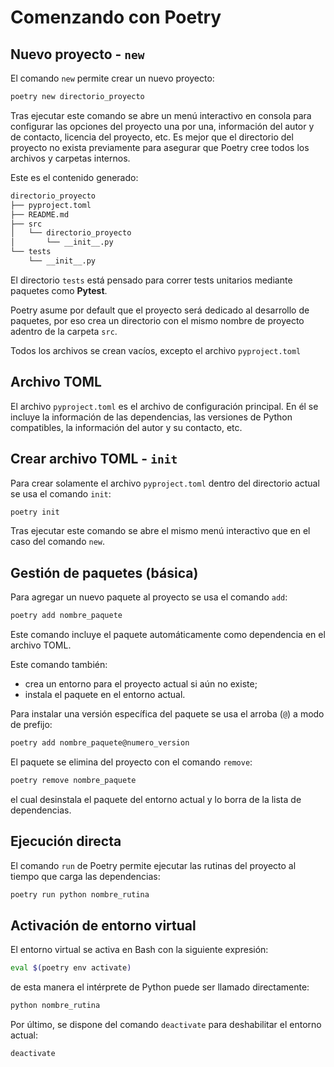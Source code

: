 # Comenzando con Poetry




## Nuevo proyecto - `new`

El comando `new` permite crear un nuevo proyecto:

```bash
poetry new directorio_proyecto
```

Tras ejecutar este comando
se abre un menú interactivo en consola para configurar las opciones del proyecto una por una,
información del autor y de contacto,
licencia del proyecto, etc.
Es mejor que el directorio del proyecto no exista previamente para asegurar que Poetry cree todos los archivos y carpetas internos.

Este es el contenido generado:

```bash
directorio_proyecto
├── pyproject.toml
├── README.md
├── src
│   └── directorio_proyecto
│       └── __init__.py
└── tests
    └── __init__.py
```

El directorio `tests` está pensado para correr tests unitarios mediante paquetes como **Pytest**.

Poetry asume por default que el proyecto será dedicado al desarrollo de paquetes,
por eso crea un directorio con el mismo nombre de proyecto adentro de la carpeta `src`.

Todos los archivos se crean vacíos, excepto el archivo `pyproject.toml`

## Archivo TOML

El archivo `pyproject.toml` es el archivo de configuración principal.
En él se incluye la información de las dependencias,
las versiones de Python compatibles,
la información del autor y su contacto,
etc.

## Crear archivo TOML - `init`

Para crear solamente el archivo `pyproject.toml` dentro del directorio actual se usa el comando `init`:

```bash
poetry init
```

Tras ejecutar este comando
se abre el mismo menú interactivo que en el caso del comando `new`.


## Gestión de paquetes (básica)

Para agregar un nuevo paquete al proyecto
se usa el comando `add`:

```bash
poetry add nombre_paquete
```
Este comando incluye el paquete automáticamente como dependencia en el archivo TOML.

Este comando también:

- crea un entorno para el proyecto actual si aún no existe;
- instala el paquete en el entorno actual.

Para instalar una versión específica del paquete se usa el arroba (`@`) a modo de prefijo:

```bash
poetry add nombre_paquete@numero_version
```

El paquete se elimina del proyecto con el comando `remove`:

```bash
poetry remove nombre_paquete
```
el cual desinstala el paquete del entorno actual y lo borra de la lista de dependencias.


## Ejecución directa

El comando `run` de Poetry permite ejecutar las rutinas del proyecto 
al tiempo que carga las dependencias:

```bash
poetry run python nombre_rutina
```


## Activación de entorno virtual


El entorno virtual se activa en Bash con la siguiente expresión:

```bash
eval $(poetry env activate)
```

de esta manera el intérprete de Python puede ser llamado directamente:

```bash
python nombre_rutina
```

Por último,
se dispone del comando `deactivate`
para deshabilitar el entorno actual:

```bash
deactivate
```
